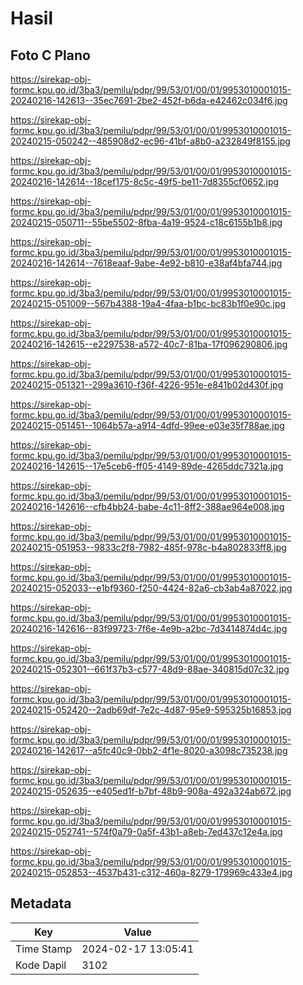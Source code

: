 # Hasil

## Foto C Plano

https://sirekap-obj-formc.kpu.go.id/3ba3/pemilu/pdpr/99/53/01/00/01/9953010001015-20240216-142613--35ec7691-2be2-452f-b6da-e42462c034f6.jpg

https://sirekap-obj-formc.kpu.go.id/3ba3/pemilu/pdpr/99/53/01/00/01/9953010001015-20240215-050242--485908d2-ec96-41bf-a8b0-a232849f8155.jpg

https://sirekap-obj-formc.kpu.go.id/3ba3/pemilu/pdpr/99/53/01/00/01/9953010001015-20240216-142614--18cef175-8c5c-49f5-be11-7d8355cf0652.jpg

https://sirekap-obj-formc.kpu.go.id/3ba3/pemilu/pdpr/99/53/01/00/01/9953010001015-20240215-050711--55be5502-8fba-4a19-9524-c18c6155b1b8.jpg

https://sirekap-obj-formc.kpu.go.id/3ba3/pemilu/pdpr/99/53/01/00/01/9953010001015-20240216-142614--7618eaaf-9abe-4e92-b810-e38af4bfa744.jpg

https://sirekap-obj-formc.kpu.go.id/3ba3/pemilu/pdpr/99/53/01/00/01/9953010001015-20240215-051009--567b4388-19a4-4faa-b1bc-bc83b1f0e90c.jpg

https://sirekap-obj-formc.kpu.go.id/3ba3/pemilu/pdpr/99/53/01/00/01/9953010001015-20240216-142615--e2297538-a572-40c7-81ba-17f096290806.jpg

https://sirekap-obj-formc.kpu.go.id/3ba3/pemilu/pdpr/99/53/01/00/01/9953010001015-20240215-051321--299a3610-f36f-4226-951e-e841b02d430f.jpg

https://sirekap-obj-formc.kpu.go.id/3ba3/pemilu/pdpr/99/53/01/00/01/9953010001015-20240215-051451--1064b57a-a914-4dfd-99ee-e03e35f788ae.jpg

https://sirekap-obj-formc.kpu.go.id/3ba3/pemilu/pdpr/99/53/01/00/01/9953010001015-20240216-142615--17e5ceb6-ff05-4149-89de-4265ddc7321a.jpg

https://sirekap-obj-formc.kpu.go.id/3ba3/pemilu/pdpr/99/53/01/00/01/9953010001015-20240216-142616--cfb4bb24-babe-4c11-8ff2-388ae964e008.jpg

https://sirekap-obj-formc.kpu.go.id/3ba3/pemilu/pdpr/99/53/01/00/01/9953010001015-20240215-051953--9833c2f8-7982-485f-978c-b4a802833ff8.jpg

https://sirekap-obj-formc.kpu.go.id/3ba3/pemilu/pdpr/99/53/01/00/01/9953010001015-20240215-052033--e1bf9360-f250-4424-82a6-cb3ab4a87022.jpg

https://sirekap-obj-formc.kpu.go.id/3ba3/pemilu/pdpr/99/53/01/00/01/9953010001015-20240216-142616--83f99723-7f6e-4e9b-a2bc-7d3414874d4c.jpg

https://sirekap-obj-formc.kpu.go.id/3ba3/pemilu/pdpr/99/53/01/00/01/9953010001015-20240215-052301--661f37b3-c577-48d9-88ae-340815d07c32.jpg

https://sirekap-obj-formc.kpu.go.id/3ba3/pemilu/pdpr/99/53/01/00/01/9953010001015-20240215-052420--2adb69df-7e2c-4d87-95e9-595325b16853.jpg

https://sirekap-obj-formc.kpu.go.id/3ba3/pemilu/pdpr/99/53/01/00/01/9953010001015-20240216-142617--a5fc40c9-0bb2-4f1e-8020-a3098c735238.jpg

https://sirekap-obj-formc.kpu.go.id/3ba3/pemilu/pdpr/99/53/01/00/01/9953010001015-20240215-052635--e405ed1f-b7bf-48b9-908a-492a324ab672.jpg

https://sirekap-obj-formc.kpu.go.id/3ba3/pemilu/pdpr/99/53/01/00/01/9953010001015-20240215-052741--574f0a79-0a5f-43b1-a8eb-7ed437c12e4a.jpg

https://sirekap-obj-formc.kpu.go.id/3ba3/pemilu/pdpr/99/53/01/00/01/9953010001015-20240215-052853--4537b431-c312-460a-8279-179969c433e4.jpg


## Metadata

| Key        | Value               |
| ---------- | ------------------- |
| Time Stamp | 2024-02-17 13:05:41 |
| Kode Dapil | 3102                |



